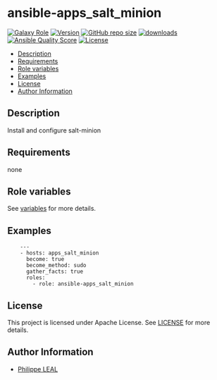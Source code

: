 # ansible-apps_salt_minion

[![Galaxy Role](https://img.shields.io/badge/galaxy-apps_salt_minion-purple?style=flat)](https://galaxy.ansible.com/lotusnoir/apps_salt_minion)
[![Version](https://img.shields.io/github/release/lotusnoir/ansible-apps_salt_minion.svg)](https://github.com/lotusnoir/ansible-apps_salt_minion/releases/latest)
[![GitHub repo size](https://img.shields.io/github/repo-size/lotusnoir/ansible-apps_salt_minion?color=orange&style=flat)](https://galaxy.ansible.com/lotusnoir/apps_salt_minion)
[![downloads](https://img.shields.io/ansible/role/d/61806)](https://galaxy.ansible.com/lotusnoir/apps_salt_minion)
[![Ansible Quality Score](https://img.shields.io/ansible/quality/61806)](https://galaxy.ansible.com/lotusnoir/apps_salt_minion)
[![License](https://img.shields.io/badge/license-Apache--2.0-brightgreen?style=flat)](https://opensource.org/licenses/Apache-2.0)

<!-- START doctoc generated TOC please keep comment here to allow auto update -->
<!-- DON'T EDIT THIS SECTION, INSTEAD RE-RUN doctoc TO UPDATE -->

- [Description](#description)
- [Requirements](#requirements)
- [Role variables](#role-variables)
- [Examples](#examples)
- [License](#license)
- [Author Information](#author-information)

<!-- END doctoc generated TOC please keep comment here to allow auto update -->

## Description

Install and configure salt-minion
## Requirements

none

## Role variables

See [variables](/defaults/main.yml) for more details.

## Examples

        ---
        - hosts: apps_salt_minion
          become: true
          become_method: sudo
          gather_facts: true
          roles:
            - role: ansible-apps_salt_minion


## License

This project is licensed under Apache License. See [LICENSE](/LICENSE) for more details.

## Author Information

- [Philippe LEAL](https://github.com/lotusnoir)
